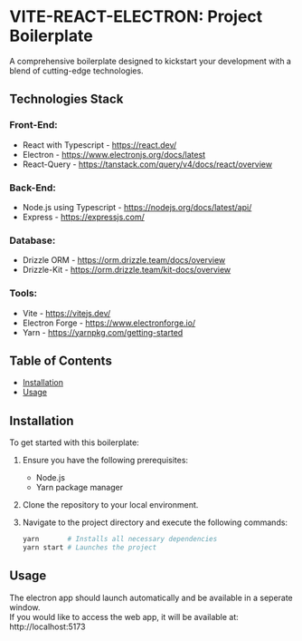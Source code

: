# VITE-REACT-ELECTRON: Project Boilerplate

A comprehensive boilerplate designed to kickstart your development with a blend of cutting-edge technologies.

## Technologies Stack

### Front-End:

- React with Typescript - https://react.dev/
- Electron - https://www.electronjs.org/docs/latest
- React-Query - https://tanstack.com/query/v4/docs/react/overview

### Back-End:

- Node.js using Typescript - https://nodejs.org/docs/latest/api/
- Express - https://expressjs.com/

### Database:

- Drizzle ORM - https://orm.drizzle.team/docs/overview
- Drizzle-Kit - https://orm.drizzle.team/kit-docs/overview

### Tools:

- Vite - https://vitejs.dev/
- Electron Forge - https://www.electronforge.io/
- Yarn - https://yarnpkg.com/getting-started

## Table of Contents

- [Installation](#installation)
- [Usage](#usage)

## Installation

To get started with this boilerplate:

1. Ensure you have the following prerequisites:

   - Node.js
   - Yarn package manager

2. Clone the repository to your local environment.

3. Navigate to the project directory and execute the following commands:

   ```bash
   yarn       # Installs all necessary dependencies
   yarn start # Launches the project
   ```

## Usage

The electron app should launch automatically and be available in a seperate window.  
If you would like to access the web app, it will be available at: http://localhost:5173
